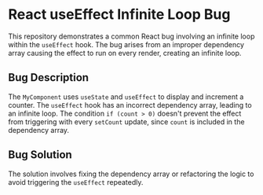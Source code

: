 # React useEffect Infinite Loop Bug

This repository demonstrates a common React bug involving an infinite loop within the `useEffect` hook.  The bug arises from an improper dependency array causing the effect to run on every render, creating an infinite loop.

## Bug Description
The `MyComponent` uses `useState` and `useEffect` to display and increment a counter. The `useEffect` hook has an incorrect dependency array, leading to an infinite loop. The condition `if (count > 0)` doesn't prevent the effect from triggering with every `setCount` update, since `count` is included in the dependency array.

## Bug Solution
The solution involves fixing the dependency array or refactoring the logic to avoid triggering the `useEffect` repeatedly.